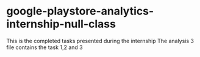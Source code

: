 # google-playstore-analytics-internship-null-class
This is the completed tasks presented during the internship
The analysis 3 file contains the task 1,2 and 3

